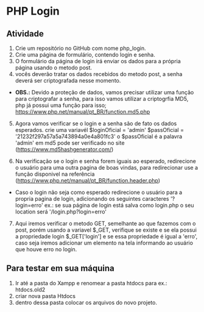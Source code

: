 # PHP Login

## Atividade

1) Crie um repositório no GitHub com nome php_login.
2) Crie uma página de formulário, contendo login e senha.
3) O formulário da página de login irá enviar os dados para a própria página usando o metodo post.
4) vocês deverão tratar os dados recebidos do metodo post, a senha deverá ser criptografada nesse momento.

* **OBS.:** Devido a proteção de dados, vamos precisar utilizar uma função para criptografar a senha, para isso vamos utilizar a criptogrfia MD5, php já possui uma função para isso;
https://www.php.net/manual/pt_BR/function.md5.php

5) Agora vamos verificar se o login e a senha são de fato os dados esperados. 
crie uma variavél $loginOficial = 'admin' $passOficial = '21232f297a57a5a743894a0e4a801fc3'
o $passOficial é a palavra 'admin' em md5 pode ser verificado no site (https://www.md5hashgenerator.com/)

6) Na verificação se o login e senha forem iguais ao esperado, redirecione o usuário para uma outra pagina de boas vindas, para redirecionar use a função disponivel na referência (https://www.php.net/manual/pt_BR/function.header.php)

* Caso o login não seja como esperado redirecione o usuário para a propria pagina de login, adicionando os seguintes caracteres '?login=erro'
ex.: se sua página de login está salva como login.php o seu location será '/login.php?login=erro'

7) Aqui iremos verificar o metodo GET, semelhante ao que fazemos com o post, porém usando a variavel $_GET, verifique se existe e se ela possui a propriedade login $_GET['login'] e se essa propriedade é igual a 'erro', caso seja iremos adicionar um elemento na tela informando ao usuário que houve erro no login.


## Para testar em sua máquina

1) Ir até a pasta do Xampp e renomear a pasta htdocs para ex.: htdocs.old2
2) criar nova pasta Htdocs
3) dentro dessa pasta colocar os arquivos do novo projeto.
